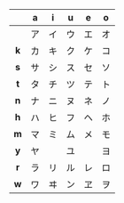 |       | **a** | **i** | **u** | **e** | **o** |
| :---: | :---: | :---: | :---: | :---: | :---: |
|       |   ア   |   イ   |   ウ   |   エ   |   オ   |
| **k** |   カ   |   キ   |   ク   |   ケ   |   コ   |
| **s** |   サ   |   シ   |   ス   |   セ   |   ソ   |
| **t** |   タ   |   チ   |   ツ   |   テ   |   ト   |
| **n** |   ナ   |   ニ   |   ヌ   |   ネ   |   ノ   |
| **h** |   ハ   |   ヒ   |   フ   |   ヘ   |   ホ   |
| **m** |   マ   |   ミ   |   ム   |   メ   |   モ   |
| **y** |   ヤ   |       |   ユ   |       |   ヨ   |
| **r** |   ラ   |   リ   |   ル   |   レ   |   ロ   |
| **w** |   ワ   |   ヰ   |   ン   |   ヱ   |   ヲ   |
